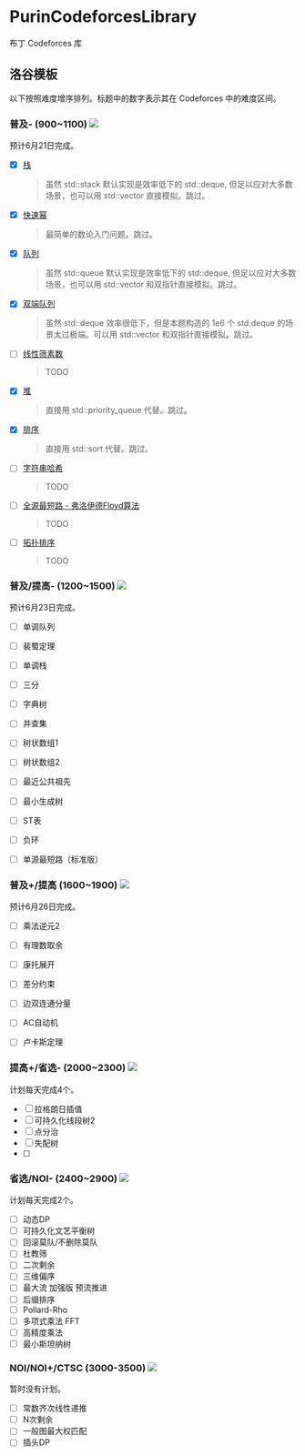 # PurinCodeforcesLibrary

布丁 Codeforces 库

## 洛谷模板

以下按照难度增序排列。标题中的数字表示其在 Codeforces 中的难度区间。

### 普及- (900~1100) ![](https://img.shields.io/badge/%E6%99%AE%E5%8F%8A---orange)

预计6月21日完成。

- [x] [栈](https://www.luogu.com.cn/problem/B3614)
    > 虽然 std::stack 默认实现是效率低下的 std::deque, 但足以应对大多数场景，也可以用 std::vector 直接模拟。跳过。
- [x] [快速幂](https://www.luogu.com.cn/problem/P1226)
    > 最简单的数论入门问题。跳过。
- [x] [队列](https://www.luogu.com.cn/problem/B3616)
    > 虽然 std::queue 默认实现是效率低下的 std::deque, 但足以应对大多数场景，也可以用 std::vector 和双指针直接模拟。跳过。
- [x] [双端队列](https://www.luogu.com.cn/problem/B3656)
    > 虽然 std::deque 效率很低下，但是本题构造的 1e6 个 std:deque 的场景太过极端。可以用 std::vector 和双指针直接模拟。跳过。
- [ ] [线性筛素数](https://www.luogu.com.cn/problem/P3383)
    > TODO
- [x] [堆](https://www.luogu.com.cn/problem/P3378)
    > 直接用 std::priority_queue 代替。跳过。
- [x] [排序](https://www.luogu.com.cn/problem/P1177)
    > 直接用 std::sort 代替。跳过。
- [ ] [字符串哈希]( https://www.luogu.com.cn/problem/P3370)
    > TODO
- [ ] [全源最短路 - 弗洛伊德Floyd算法](https://www.luogu.com.cn/problem/B3647)
    > TODO
- [ ] [拓扑排序](https://www.luogu.com.cn/problem/B3644)
    > TODO

### 普及/提高- (1200~1500) ![](https://img.shields.io/badge/%E6%99%AE%E5%8F%8A/%E6%8F%90%E9%AB%98---yellow)

预计6月23日完成。

- [ ] 单调队列

- [ ] 裴蜀定理
- [ ] 单调栈
- [ ] 三分
- [ ] 字典树
- [ ] 并查集
- [ ] 树状数组1
- [ ] 树状数组2
- [ ] 最近公共祖先
- [ ] 最小生成树
- [ ] ST表
- [ ] 负环
- [ ] 单源最短路（标准版）

### 普及+/提高 (1600~1900) ![](https://img.shields.io/badge/%E6%99%AE%E5%8F%8A+/%E6%8F%90%E9%AB%98-green)

预计6月26日完成。

- [ ] 乘法逆元2
- [ ] 有理数取余
- [ ] 康托展开
- [ ] 差分约束

- [ ] 边双连通分量
- [ ] AC自动机
- [ ] 卢卡斯定理

### 提高+/省选- (2000~2300) ![](https://img.shields.io/badge/%E6%8F%90%E9%AB%98+/%E7%9C%81%E9%80%89---blue)

计划每天完成4个。

- [ ] 拉格朗日插值
- [ ] 可持久化线段树2
- [ ] 点分治
- [ ] 失配树
- [ ] 


### 省选/NOI- (2400~2900) ![](https://img.shields.io/badge/%E7%9C%81%E9%80%89/NOI---purple)

计划每天完成2个。

- [ ] 动态DP
- [ ] 可持久化文艺平衡树
- [ ] 回滚莫队/不删除莫队
- [ ] 杜教筛
- [ ] 二次剩余
- [ ] 三维偏序
- [ ] 最大流 加强版 预流推进
- [ ] 后缀排序
- [ ] Pollard-Rho
- [ ] 多项式乘法 FFT
- [ ] 高精度乘法
- [ ] 最小斯坦纳树

### NOI/NOI+/CTSC (3000-3500) ![](https://img.shields.io/badge/NOI/NOI+/CTSC-black)

暂时没有计划。

- [ ] 常数齐次线性递推
- [ ] N次剩余
- [ ] 一般图最大权匹配
- [ ] 插头DP
